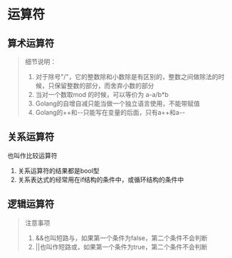 # 运算符

## 算术运算符

> 细节说明：
>
> 1. 对于除号"/"，它的整数除和小数除是有区别的，整数之间做除法的时候，只保留整数的部分，而舍弃小数的部分
> 2. 当对一个数取mod 的时候，可以等价为 a-a/b*b
> 3. Golang的自增自减只能当做一个独立语言使用，不能带赋值
> 4. Golang的++和--只能写在变量的后面，只有a++和a--

## 关系运算符

也叫作比较运算符

1. 关系运算符的结果都是bool型
2. 关系表达式的经常用在if结构的条件中，或循环结构的条件中

## 逻辑运算符

> 注意事项
>
> 1. &&也叫短路与，如果第一个条件为false，第二个条件不会判断
> 2. ||也叫作短路或，如果第一个条件为true，第二个条件不会判断

